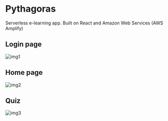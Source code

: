 # Pythagoras

Serverless e-learning app. Built on React and Amazon Web Services (AWS Amplify)

## Login page

![img1](img1.PNG)

## Home page

![img2](img2.PNG)

## Quiz

![img3](img3.PNG)
